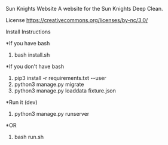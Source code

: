 
Sun Knights Website
A website for the Sun Knights Deep Clean.


License
https://creativecommons.org/licenses/by-nc/3.0/

Install Instructions

*If you have bash
  1. bash install.sh

*If you don't have bash
  1. pip3 install -r requirements.txt --user
  2. python3 manage.py migrate
  3. python3 manage.py loaddata fixture.json
  
  
*Run it (dev)
  1. python3 manage.py runserver
  
*OR
  1. bash run.sh
